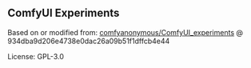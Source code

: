 ## ComfyUI Experiments

Based on or modified from: [comfyanonymous/ComfyUI_experiments](https://github.com/comfyanonymous/ComfyUI_experiments) @ 934dba9d206e4738e0dac26a09b51f1dffcb4e44

License: GPL-3.0



